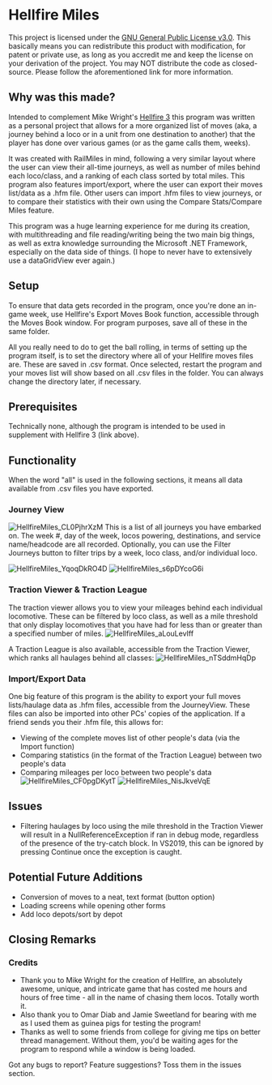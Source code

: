 # Hellfire Miles
This project is licensed under the [GNU General Public License v3.0](https://www.gnu.org/licenses/gpl-3.0.txt). This basically means you can redistribute this product with modification, for patent or private use, as long as you accredit me and keep the license on your derivation of the project. You may NOT distribute the code as closed-source. Please follow the aforementioned link for more information.

## Why was this made?
Intended to complement Mike Wright's [Hellfire 3](http://www.railrover.co.uk/) this program was written as a personal project that allows for a more organized list of moves (aka, a journey behind a loco or in a unit from one destination to another) that the player has done over various games (or as the game calls them, weeks).
 
It was created with RailMiles in mind, following a very similar layout where the user can view their all-time journeys, as well as number of miles behind each loco/class, and a ranking of each class sorted by total miles. This program also features import/export, where the user can export their moves list/data as a .hfm file. Other users can import .hfm files to view journeys, or to compare their statistics with their own using the Compare Stats/Compare Miles feature.

This program was a huge learning experience for me during its creation, with multithreading and file reading/writing being the two main big things, as well as extra knowledge surrounding the Microsoft .NET Framework, especially on the data side of things. (I hope to never have to extensively use a dataGridView ever again.)

## Setup
To ensure that data gets recorded in the program, once you're done an in-game week, use Hellfire's Export Moves Book function, accessible through the Moves Book window. For program purposes, save all of these in the same folder.

All you really need to do to get the ball rolling, in terms of setting up the program itself, is to set the directory where all of your Hellfire moves files are. These are saved in .csv format. Once selected, restart the program and your moves list will show based on all .csv files in the folder. You can always change the directory later, if necessary.

## Prerequisites
Technically none, although the program is intended to be used in supplement with Hellfire 3 (link above).

## Functionality
When the word "all" is used in the following sections, it means all data available from .csv files you have exported.

### Journey View
![HellfireMiles_CL0PjhrXzM](https://user-images.githubusercontent.com/58154576/136306005-88317fd0-1cc6-4275-beea-3835953eea06.png)
This is a list of all journeys you have embarked on. The week #, day of the week, locos powering, destinations, and service name/headcode are all recorded. Optionally, you can use the Filter Journeys button to filter trips by a week, loco class, and/or individual loco.

![HellfireMiles_YqoqDkRO4D](https://user-images.githubusercontent.com/58154576/136306230-0cec01bf-7714-4a88-9839-23f05f78fd74.png)
![HellfireMiles_s6pDYcoG6i](https://user-images.githubusercontent.com/58154576/136306247-e647a0f2-1833-478a-bf22-d24b9a381837.png)

### Traction Viewer & Traction League
The traction viewer allows you to view your mileages behind each individual locomotive. These can be filtered by loco class, as well as a mile threshold that only display locomotives that you have had for less than or greater than a specified number of miles.
![HellfireMiles_aLouLevIff](https://user-images.githubusercontent.com/58154576/136306385-9274c511-3d76-4d11-a5c9-e01ae7aba695.png)

A Traction League is also available, accessible from the Traction Viewer, which ranks all haulages behind all classes:
![HellfireMiles_nTSddmHqDp](https://user-images.githubusercontent.com/58154576/136307278-07242eae-bb71-479d-888f-6af4480e0e6f.png)

### Import/Export Data
One big feature of this program is the ability to export your full moves lists/haulage data as .hfm files, accessible from the JourneyView.
These files can also be imported into other PCs' copies of the application. If a friend sends you their .hfm file, this allows for:
- Viewing of the complete moves list of other people's data (via the Import function)
- Comparing statistics (in the format of the Traction League) between two people's data
- Comparing mileages per loco between two people's data
![HellfireMiles_CF0pgDKytT](https://user-images.githubusercontent.com/58154576/136308490-44bab860-6d9a-4856-b495-f464a3341237.png)
![HellfireMiles_NisJkveVqE](https://user-images.githubusercontent.com/58154576/136308261-a80bc29b-313e-4226-a657-5dc566facc31.png)

## Issues
- Filtering haulages by loco using the mile threshold in the Traction Viewer will result in a NullReferenceException if ran in debug mode, regardless of the presence of the try-catch block. In VS2019, this can be ignored by pressing Continue once the exception is caught.

## Potential Future Additions
- Conversion of moves to a neat, text format (button option)
- Loading screens while opening other forms
- Add loco depots/sort by depot

## Closing Remarks
### Credits
- Thank you to Mike Wright for the creation of Hellfire, an absolutely awesome, unique, and intricate game that has costed me hours and hours of free time - all in the name of chasing them locos. Totally worth it.
- Also thank you to Omar Diab and Jamie Sweetland for bearing with me as I used them as guinea pigs for testing the program!
- Thanks as well to some friends from college for giving me tips on better thread management. Without them, you'd be waiting ages for the program to respond while a window is being loaded.

Got any bugs to report? Feature suggestions? Toss them in the issues section.
